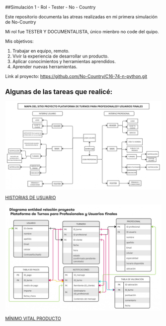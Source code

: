 ##Simulación 1 - Rol - Tester - No - Country

Este repositorio documenta las atreas realizadas en mi primera simulación de No-Country

Mi rol fue TESTER Y DOCUMENTALISTA, único mienbro no code del quipo.

Mis objetivos:
  1) Trabajar en equipo, remoto.
  2) Vivir la experiencia de desarrollar un producto.
  3) Aplicar conocimientos y herramientas aprendidos.
  4) Aprender nuevas herramientas.

Link al proyecto: https://github.com/No-Country/C16-74-n-python.git

## Algunas de las tareas que realicé:

![MAPA DEL SITIO](./MAPA%20DEL%20SITIO%20GoFitApp_page-0001.jpg)

[HISTORIAS DE USUARIO](./HISTORIAS%20DE%20USUARIO%20GoFitApp.pdf)

![DIAGRAMA ENTIDAD RELACIÓN](./DER-2%20GoFitApp_page-0001.jpg)

[MÍNIMO VITAL PRODUCTO](./MVP%20GoFitApp.pdf)

